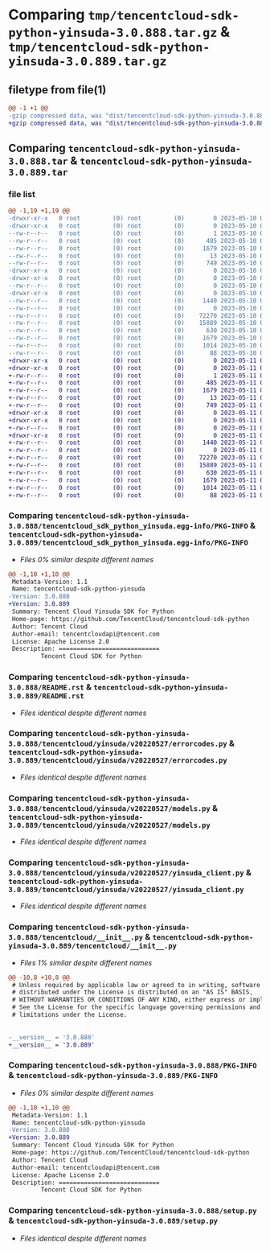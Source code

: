 # Comparing `tmp/tencentcloud-sdk-python-yinsuda-3.0.888.tar.gz` & `tmp/tencentcloud-sdk-python-yinsuda-3.0.889.tar.gz`

## filetype from file(1)

```diff
@@ -1 +1 @@
-gzip compressed data, was "dist/tencentcloud-sdk-python-yinsuda-3.0.888.tar", last modified: Wed May 10 03:01:43 2023, max compression
+gzip compressed data, was "dist/tencentcloud-sdk-python-yinsuda-3.0.889.tar", last modified: Thu May 11 03:29:29 2023, max compression
```

## Comparing `tencentcloud-sdk-python-yinsuda-3.0.888.tar` & `tencentcloud-sdk-python-yinsuda-3.0.889.tar`

### file list

```diff
@@ -1,19 +1,19 @@
-drwxr-xr-x   0 root         (0) root         (0)        0 2023-05-10 03:01:43.000000 tencentcloud-sdk-python-yinsuda-3.0.888/
-drwxr-xr-x   0 root         (0) root         (0)        0 2023-05-10 03:01:43.000000 tencentcloud-sdk-python-yinsuda-3.0.888/tencentcloud_sdk_python_yinsuda.egg-info/
--rw-r--r--   0 root         (0) root         (0)        1 2023-05-10 03:01:43.000000 tencentcloud-sdk-python-yinsuda-3.0.888/tencentcloud_sdk_python_yinsuda.egg-info/dependency_links.txt
--rw-r--r--   0 root         (0) root         (0)      485 2023-05-10 03:01:43.000000 tencentcloud-sdk-python-yinsuda-3.0.888/tencentcloud_sdk_python_yinsuda.egg-info/SOURCES.txt
--rw-r--r--   0 root         (0) root         (0)     1679 2023-05-10 03:01:43.000000 tencentcloud-sdk-python-yinsuda-3.0.888/tencentcloud_sdk_python_yinsuda.egg-info/PKG-INFO
--rw-r--r--   0 root         (0) root         (0)       13 2023-05-10 03:01:43.000000 tencentcloud-sdk-python-yinsuda-3.0.888/tencentcloud_sdk_python_yinsuda.egg-info/top_level.txt
--rw-r--r--   0 root         (0) root         (0)      749 2023-05-10 03:01:43.000000 tencentcloud-sdk-python-yinsuda-3.0.888/README.rst
-drwxr-xr-x   0 root         (0) root         (0)        0 2023-05-10 03:01:43.000000 tencentcloud-sdk-python-yinsuda-3.0.888/tencentcloud/
-drwxr-xr-x   0 root         (0) root         (0)        0 2023-05-10 03:01:43.000000 tencentcloud-sdk-python-yinsuda-3.0.888/tencentcloud/yinsuda/
--rw-r--r--   0 root         (0) root         (0)        0 2023-05-10 03:01:43.000000 tencentcloud-sdk-python-yinsuda-3.0.888/tencentcloud/yinsuda/__init__.py
-drwxr-xr-x   0 root         (0) root         (0)        0 2023-05-10 03:01:43.000000 tencentcloud-sdk-python-yinsuda-3.0.888/tencentcloud/yinsuda/v20220527/
--rw-r--r--   0 root         (0) root         (0)     1440 2023-05-10 03:01:43.000000 tencentcloud-sdk-python-yinsuda-3.0.888/tencentcloud/yinsuda/v20220527/errorcodes.py
--rw-r--r--   0 root         (0) root         (0)        0 2023-05-10 03:01:43.000000 tencentcloud-sdk-python-yinsuda-3.0.888/tencentcloud/yinsuda/v20220527/__init__.py
--rw-r--r--   0 root         (0) root         (0)    72270 2023-05-10 03:01:43.000000 tencentcloud-sdk-python-yinsuda-3.0.888/tencentcloud/yinsuda/v20220527/models.py
--rw-r--r--   0 root         (0) root         (0)    15889 2023-05-10 03:01:43.000000 tencentcloud-sdk-python-yinsuda-3.0.888/tencentcloud/yinsuda/v20220527/yinsuda_client.py
--rw-r--r--   0 root         (0) root         (0)      630 2023-05-10 03:01:43.000000 tencentcloud-sdk-python-yinsuda-3.0.888/tencentcloud/__init__.py
--rw-r--r--   0 root         (0) root         (0)     1679 2023-05-10 03:01:43.000000 tencentcloud-sdk-python-yinsuda-3.0.888/PKG-INFO
--rw-r--r--   0 root         (0) root         (0)     1014 2023-05-10 03:01:43.000000 tencentcloud-sdk-python-yinsuda-3.0.888/setup.py
--rw-r--r--   0 root         (0) root         (0)       88 2023-05-10 03:01:43.000000 tencentcloud-sdk-python-yinsuda-3.0.888/setup.cfg
+drwxr-xr-x   0 root         (0) root         (0)        0 2023-05-11 03:29:29.000000 tencentcloud-sdk-python-yinsuda-3.0.889/
+drwxr-xr-x   0 root         (0) root         (0)        0 2023-05-11 03:29:29.000000 tencentcloud-sdk-python-yinsuda-3.0.889/tencentcloud_sdk_python_yinsuda.egg-info/
+-rw-r--r--   0 root         (0) root         (0)        1 2023-05-11 03:29:29.000000 tencentcloud-sdk-python-yinsuda-3.0.889/tencentcloud_sdk_python_yinsuda.egg-info/dependency_links.txt
+-rw-r--r--   0 root         (0) root         (0)      485 2023-05-11 03:29:29.000000 tencentcloud-sdk-python-yinsuda-3.0.889/tencentcloud_sdk_python_yinsuda.egg-info/SOURCES.txt
+-rw-r--r--   0 root         (0) root         (0)     1679 2023-05-11 03:29:29.000000 tencentcloud-sdk-python-yinsuda-3.0.889/tencentcloud_sdk_python_yinsuda.egg-info/PKG-INFO
+-rw-r--r--   0 root         (0) root         (0)       13 2023-05-11 03:29:29.000000 tencentcloud-sdk-python-yinsuda-3.0.889/tencentcloud_sdk_python_yinsuda.egg-info/top_level.txt
+-rw-r--r--   0 root         (0) root         (0)      749 2023-05-11 03:29:29.000000 tencentcloud-sdk-python-yinsuda-3.0.889/README.rst
+drwxr-xr-x   0 root         (0) root         (0)        0 2023-05-11 03:29:29.000000 tencentcloud-sdk-python-yinsuda-3.0.889/tencentcloud/
+drwxr-xr-x   0 root         (0) root         (0)        0 2023-05-11 03:29:29.000000 tencentcloud-sdk-python-yinsuda-3.0.889/tencentcloud/yinsuda/
+-rw-r--r--   0 root         (0) root         (0)        0 2023-05-11 03:29:29.000000 tencentcloud-sdk-python-yinsuda-3.0.889/tencentcloud/yinsuda/__init__.py
+drwxr-xr-x   0 root         (0) root         (0)        0 2023-05-11 03:29:29.000000 tencentcloud-sdk-python-yinsuda-3.0.889/tencentcloud/yinsuda/v20220527/
+-rw-r--r--   0 root         (0) root         (0)     1440 2023-05-11 03:29:29.000000 tencentcloud-sdk-python-yinsuda-3.0.889/tencentcloud/yinsuda/v20220527/errorcodes.py
+-rw-r--r--   0 root         (0) root         (0)        0 2023-05-11 03:29:29.000000 tencentcloud-sdk-python-yinsuda-3.0.889/tencentcloud/yinsuda/v20220527/__init__.py
+-rw-r--r--   0 root         (0) root         (0)    72270 2023-05-11 03:29:29.000000 tencentcloud-sdk-python-yinsuda-3.0.889/tencentcloud/yinsuda/v20220527/models.py
+-rw-r--r--   0 root         (0) root         (0)    15889 2023-05-11 03:29:29.000000 tencentcloud-sdk-python-yinsuda-3.0.889/tencentcloud/yinsuda/v20220527/yinsuda_client.py
+-rw-r--r--   0 root         (0) root         (0)      630 2023-05-11 03:29:29.000000 tencentcloud-sdk-python-yinsuda-3.0.889/tencentcloud/__init__.py
+-rw-r--r--   0 root         (0) root         (0)     1679 2023-05-11 03:29:29.000000 tencentcloud-sdk-python-yinsuda-3.0.889/PKG-INFO
+-rw-r--r--   0 root         (0) root         (0)     1014 2023-05-11 03:29:29.000000 tencentcloud-sdk-python-yinsuda-3.0.889/setup.py
+-rw-r--r--   0 root         (0) root         (0)       88 2023-05-11 03:29:29.000000 tencentcloud-sdk-python-yinsuda-3.0.889/setup.cfg
```

### Comparing `tencentcloud-sdk-python-yinsuda-3.0.888/tencentcloud_sdk_python_yinsuda.egg-info/PKG-INFO` & `tencentcloud-sdk-python-yinsuda-3.0.889/tencentcloud_sdk_python_yinsuda.egg-info/PKG-INFO`

 * *Files 0% similar despite different names*

```diff
@@ -1,10 +1,10 @@
 Metadata-Version: 1.1
 Name: tencentcloud-sdk-python-yinsuda
-Version: 3.0.888
+Version: 3.0.889
 Summary: Tencent Cloud Yinsuda SDK for Python
 Home-page: https://github.com/TencentCloud/tencentcloud-sdk-python
 Author: Tencent Cloud
 Author-email: tencentcloudapi@tencent.com
 License: Apache License 2.0
 Description: ============================
         Tencent Cloud SDK for Python
```

### Comparing `tencentcloud-sdk-python-yinsuda-3.0.888/README.rst` & `tencentcloud-sdk-python-yinsuda-3.0.889/README.rst`

 * *Files identical despite different names*

### Comparing `tencentcloud-sdk-python-yinsuda-3.0.888/tencentcloud/yinsuda/v20220527/errorcodes.py` & `tencentcloud-sdk-python-yinsuda-3.0.889/tencentcloud/yinsuda/v20220527/errorcodes.py`

 * *Files identical despite different names*

### Comparing `tencentcloud-sdk-python-yinsuda-3.0.888/tencentcloud/yinsuda/v20220527/models.py` & `tencentcloud-sdk-python-yinsuda-3.0.889/tencentcloud/yinsuda/v20220527/models.py`

 * *Files identical despite different names*

### Comparing `tencentcloud-sdk-python-yinsuda-3.0.888/tencentcloud/yinsuda/v20220527/yinsuda_client.py` & `tencentcloud-sdk-python-yinsuda-3.0.889/tencentcloud/yinsuda/v20220527/yinsuda_client.py`

 * *Files identical despite different names*

### Comparing `tencentcloud-sdk-python-yinsuda-3.0.888/tencentcloud/__init__.py` & `tencentcloud-sdk-python-yinsuda-3.0.889/tencentcloud/__init__.py`

 * *Files 1% similar despite different names*

```diff
@@ -10,8 +10,8 @@
 # Unless required by applicable law or agreed to in writing, software
 # distributed under the License is distributed on an "AS IS" BASIS,
 # WITHOUT WARRANTIES OR CONDITIONS OF ANY KIND, either express or implied.
 # See the License for the specific language governing permissions and
 # limitations under the License.
 
 
-__version__ = '3.0.888'
+__version__ = '3.0.889'
```

### Comparing `tencentcloud-sdk-python-yinsuda-3.0.888/PKG-INFO` & `tencentcloud-sdk-python-yinsuda-3.0.889/PKG-INFO`

 * *Files 0% similar despite different names*

```diff
@@ -1,10 +1,10 @@
 Metadata-Version: 1.1
 Name: tencentcloud-sdk-python-yinsuda
-Version: 3.0.888
+Version: 3.0.889
 Summary: Tencent Cloud Yinsuda SDK for Python
 Home-page: https://github.com/TencentCloud/tencentcloud-sdk-python
 Author: Tencent Cloud
 Author-email: tencentcloudapi@tencent.com
 License: Apache License 2.0
 Description: ============================
         Tencent Cloud SDK for Python
```

### Comparing `tencentcloud-sdk-python-yinsuda-3.0.888/setup.py` & `tencentcloud-sdk-python-yinsuda-3.0.889/setup.py`

 * *Files identical despite different names*

